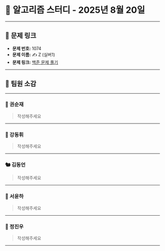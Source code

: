 # 📘 알고리즘 스터디 - 2025년 8월 20일

---

## 🔗 문제 링크

- **문제 번호:** 1074
- **문제 이름:** ✍️ Z (실버1)
- **문제 링크:** [백준 문제 풀기](https://www.acmicpc.net/problem/1074)

---

## 💬 팀원 소감

---

### 🐥 권순재

> 작성해주세요

---

### 🐰 강동휘

> 작성해주세요
---

### 🐿️ 김동언

> 작성해주세요

---

### 🦊 서윤하

> 작성해주세요

---

### 🐳 정진우

> 작성해주세요

---

